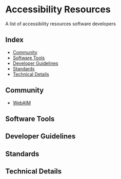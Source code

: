 # Accessibility Resources
A list of accessibility resources software developers

## Index

* [Community]()
* [Software Tools]()
* [Developer Guidelines]()
* [Standards]()
* [Technical Details]()

## Community

* [WebAIM](http://webaim.org/)

## Software Tools

## Developer Guidelines

## Standards

## Technical Details
